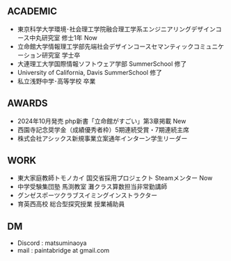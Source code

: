 <!--## Hi there 👋-->
## ACADEMIC
- 東京科学大学環境･社会理工学院融合理工学系エンジニアリングデザインコース中丸研究室 修士1年 Now
- 立命館大学情報理工学部先端社会デザインコースセマンティックコミュニケーション研究室 学士卒
- 大連理工大学国際情報ソフトウェア学部 SummerSchool 修了
- University of California, Davis SummerSchool 修了
- 私立浅野中学･高等学校 卒業
## AWARDS
- 2024年10月発売 php新書「立命館がすごい」第3章掲載 New
- 西園寺記念奨学金（成績優秀者枠）5期連続受賞・7期連続主席
- 株式会社アシックス新規事業立案通年インターン学生リーダー
## WORK
- 東大家庭教師トモノカイ 国交省採用プロジェクト Steamメンター Now
- 中学受験集団塾 馬渕教室 灘クラス算数担当非常勤講師
- グンゼスポーツクラブスイミングインストラクター
- 育英西高校 総合型探究授業 授業補助員
## DM
- Discord : matsuminaoya
- mail    : paintabridge at gmail.com


<!--
**matsuminaoya/matsuminaoya** is a ✨ _special_ ✨ repository because its `README.md` (this file) appears on your GitHub profile.

Here are some ideas to get you started:

- 🔭 I’m currently working on ...
- 🌱 I’m currently learning ...
- 👯 I’m looking to collaborate on ...
- 🤔 I’m looking for help with ...
- 💬 Ask me about ...
- 📫 How to reach me: ...
- 😄 Pronouns: ...
- ⚡ Fun fact: ...
-->
